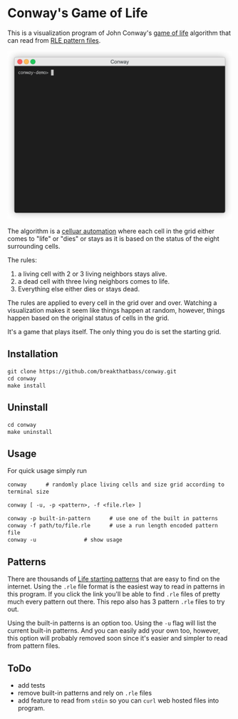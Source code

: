 # Conway's Game of Life
This is a visualization program of John Conway's [game of life](https://en.wikipedia.org/wiki/Conway%27s_Game_of_Life) algorithm that can read from [RLE pattern files](https://www.conwaylife.com/wiki/Run_Length_Encoded).

<img src="demo.gif" style="width:600px;">

The algorithm is a [celluar automation](https://en.wikipedia.org/wiki/Cellular_automaton) where each cell in the grid either comes to "life" or "dies" or stays as it is based on the status of the eight surrounding cells. 

The rules:  
1. a living cell with 2 or 3 living neighbors stays alive.
2. a dead cell with three lving neighbors comes to life.
3. Everything else either dies or stays dead.

The rules are applied to every cell in the grid over and over. Watching a visualization makes it seem like things happen at random, however, things happen based on the original status of cells in the grid.  

It's a game that plays itself. The only thing you do is set the starting grid.



## Installation
```
git clone https://github.com/breakthatbass/conway.git
cd conway
make install
```

## Uninstall
```
cd conway
make uninstall
```

## Usage
For quick usage simply run  
```
conway		# randomly place living cells and size grid according to terminal size
```
```
conway [ -u, -p <pattern>, -f <file.rle> ]
```
```
conway -p built-in-pattern		# use one of the built in patterns
conway -f path/to/file.rle		# use a run length encoded pattern file
conway -u				# show usage
```
## Patterns

There are thousands of [Life starting patterns](https://www.conwaylife.com/wiki/Category:Patterns) that are easy to find on the internet. Using the `.rle` file format is the easiest way to read in patterns in this program. If you click the link you'll be able to find `.rle` files of pretty much every pattern out there. This repo also has 3 pattern `.rle` files to try out. 

Using the built-in patterns is an option too. Using the `-u` flag will list the current built-in patterns. And you can easily add your own too, however, this option will probably removed soon since it's easier and simpler to read from pattern files.

## ToDo
- add tests
- remove built-in patterns and rely on `.rle` files
- add feature to read from `stdin` so you can `curl` web hosted files into program.